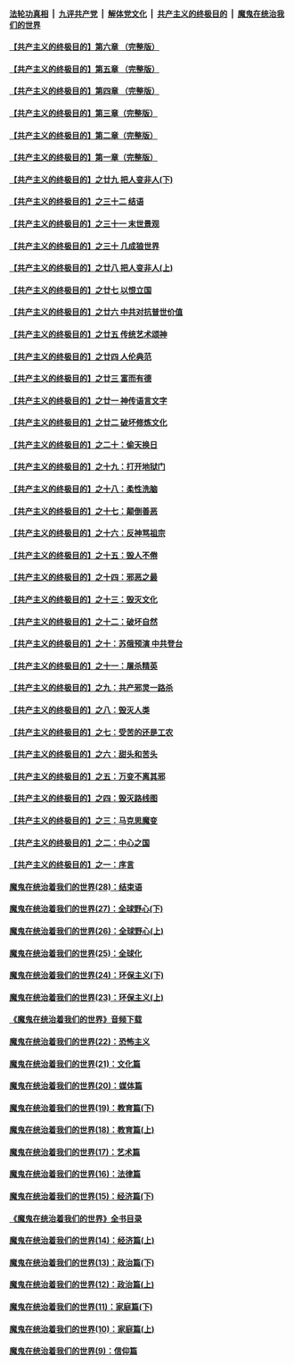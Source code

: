 ####  [法轮功真相](../../../../basic/blob/master/README.md?t=06232231) &nbsp;|&nbsp; [九评共产党](../../../../9ping.md/blob/master/README.md?t=06232231) &nbsp;|&nbsp; [解体党文化](../../../../jtdwh.md/blob/master/README.md?t=06232231)  &nbsp;|&nbsp; [共产主义的终极目的](../../../../gczydzjmd.md/blob/master/README.md?t=06232231) &nbsp;|&nbsp; [魔鬼在统治我们的世界](../../../../mgztzwmdsj.md/blob/master/README.md?t=06232231) 

#### [【共产主义的终极目的】第六章 （完整版）](../pages/nsc422/n11428913.md?t=06232231) 

#### [【共产主义的终极目的】第五章 （完整版）](../pages/nsc422/n11428912.md?t=06232231) 

#### [【共产主义的终极目的】第四章 （完整版）](../pages/nsc422/n11428907.md?t=06232231) 

#### [【共产主义的终极目的】第三章（完整版）](../pages/nsc422/n11428848.md?t=06232231) 

#### [【共产主义的终极目的】第二章（完整版）](../pages/nsc422/n11428831.md?t=06232231) 

#### [【共产主义的终极目的】第一章（完整版）](../pages/nsc422/n11417651.md?t=06232231) 

#### [【共产主义的终极目的】之廿九 把人变非人(下)](../pages/nsc422/n11344140.md?t=06232231) 

#### [【共产主义的终极目的】之三十二 结语](../pages/nsc422/n11360535.md?t=06232231) 

#### [【共产主义的终极目的】之三十一 末世景观](../pages/nsc422/n11351129.md?t=06232231) 

#### [【共产主义的终极目的】之三十 几成狼世界](../pages/nsc422/n11348280.md?t=06232231) 

#### [【共产主义的终极目的】之廿八 把人变非人(上)](../pages/nsc422/n11340492.md?t=06232231) 

#### [【共产主义的终极目的】之廿七 以恨立国](../pages/nsc422/n11336944.md?t=06232231) 

#### [【共产主义的终极目的】之廿六 中共对抗普世价值](../pages/nsc422/n11324785.md?t=06232231) 

#### [【共产主义的终极目的】之廿五 传统艺术颂神](../pages/nsc422/n11296396.md?t=06232231) 

#### [【共产主义的终极目的】之廿四 人伦典范](../pages/nsc422/n11296397.md?t=06232231) 

#### [【共产主义的终极目的】之廿三 富而有德](../pages/nsc422/n11283598.md?t=06232231) 

#### [【共产主义的终极目的】之廿一 神传语言文字](../pages/nsc422/n11263265.md?t=06232231) 

#### [【共产主义的终极目的】之廿二 破坏修炼文化](../pages/nsc422/n11245728.md?t=06232231) 

#### [【共产主义的终极目的】之二十：偷天换日](../pages/nsc422/n11238846.md?t=06232231) 

#### [【共产主义的终极目的】之十九：打开地狱门](../pages/nsc422/n11206376.md?t=06232231) 

#### [【共产主义的终极目的】之十八：柔性洗脑](../pages/nsc422/n11199994.md?t=06232231) 

#### [【共产主义的终极目的】之十七：颠倒善恶](../pages/nsc422/n11179782.md?t=06232231) 

#### [【共产主义的终极目的】之十六：反神骂祖宗](../pages/nsc422/n11166798.md?t=06232231) 

#### [【共产主义的终极目的】之十五：毁人不倦](../pages/nsc422/n11166792.md?t=06232231) 

#### [【共产主义的终极目的】之十四：邪恶之最](../pages/nsc422/n11150249.md?t=06232231) 

#### [【共产主义的终极目的】之十三：毁灭文化](../pages/nsc422/n11135227.md?t=06232231) 

#### [【共产主义的终极目的】之十二：破坏自然](../pages/nsc422/n11135214.md?t=06232231) 

#### [【共产主义的终极目的】之十：苏俄预演 中共登台](../pages/nsc422/n11118424.md?t=06232231) 

#### [【共产主义的终极目的】之十一：屠杀精英](../pages/nsc422/n11118442.md?t=06232231) 

#### [【共产主义的终极目的】之九：共产邪灵一路杀](../pages/nsc422/n11114139.md?t=06232231) 

#### [【共产主义的终极目的】之八：毁灭人类](../pages/nsc422/n11108503.md?t=06232231) 

#### [【共产主义的终极目的】之七：受苦的还是工农](../pages/nsc422/n11101809.md?t=06232231) 

#### [【共产主义的终极目的】之六：甜头和苦头](../pages/nsc422/n11096971.md?t=06232231) 

#### [【共产主义的终极目的】之五：万变不离其邪](../pages/nsc422/n11091285.md?t=06232231) 

#### [【共产主义的终极目的】之四：毁灭路线图](../pages/nsc422/n11086284.md?t=06232231) 

#### [【共产主义的终极目的】之三：马克思魔变](../pages/nsc422/n11061941.md?t=06232231) 

#### [【共产主义的终极目的】之二：中心之国](../pages/nsc422/n11047728.md?t=06232231) 

#### [【共产主义的终极目的】之一：序言](../pages/nsc422/n11086077.md?t=06232231) 

#### [魔鬼在统治着我们的世界(28)：结束语](../pages/nsc422/n10936246.md?t=06232231) 

#### [魔鬼在统治着我们的世界(27)：全球野心(下)](../pages/nsc422/n10928319.md?t=06232231) 

#### [魔鬼在统治着我们的世界(26)：全球野心(上)](../pages/nsc422/n10900318.md?t=06232231) 

#### [魔鬼在统治着我们的世界(25)：全球化](../pages/nsc422/n10788205.md?t=06232231) 

#### [魔鬼在统治着我们的世界(24)：环保主义(下)](../pages/nsc422/n10695307.md?t=06232231) 

#### [魔鬼在统治着我们的世界(23)：环保主义(上)](../pages/nsc422/n10688613.md?t=06232231) 

#### [《魔鬼在统治着我们的世界》音频下载](../pages/nsc422/n10635553.md?t=06232231) 

#### [魔鬼在统治着我们的世界(22)：恐怖主义](../pages/nsc422/n10614727.md?t=06232231) 

#### [魔鬼在统治着我们的世界(21)：文化篇](../pages/nsc422/n10597706.md?t=06232231) 

#### [魔鬼在统治着我们的世界(20)：媒体篇](../pages/nsc422/n10586579.md?t=06232231) 

#### [魔鬼在统治着我们的世界(19)：教育篇(下)](../pages/nsc422/n10564808.md?t=06232231) 

#### [魔鬼在统治着我们的世界(18)：教育篇(上)](../pages/nsc422/n10526970.md?t=06232231) 

#### [魔鬼在统治着我们的世界(17)：艺术篇](../pages/nsc422/n10499093.md?t=06232231) 

#### [魔鬼在统治着我们的世界(16)：法律篇](../pages/nsc422/n10485969.md?t=06232231) 

#### [魔鬼在统治着我们的世界(15)：经济篇(下)](../pages/nsc422/n10469975.md?t=06232231) 

#### [《魔鬼在统治着我们的世界》全书目录](../pages/nsc422/n10464261.md?t=06232231) 

#### [魔鬼在统治着我们的世界(14)：经济篇(上)](../pages/nsc422/n10457370.md?t=06232231) 

#### [魔鬼在统治着我们的世界(13)：政治篇(下)](../pages/nsc422/n10448270.md?t=06232231) 

#### [魔鬼在统治着我们的世界(12)：政治篇(上)](../pages/nsc422/n10444576.md?t=06232231) 

#### [魔鬼在统治着我们的世界(11)：家庭篇(下)](../pages/nsc422/n10440961.md?t=06232231) 

#### [魔鬼在统治着我们的世界(10)：家庭篇(上)](../pages/nsc422/n10435448.md?t=06232231) 

#### [魔鬼在统治着我们的世界(9)：信仰篇](../pages/nsc422/n10432159.md?t=06232231) 

